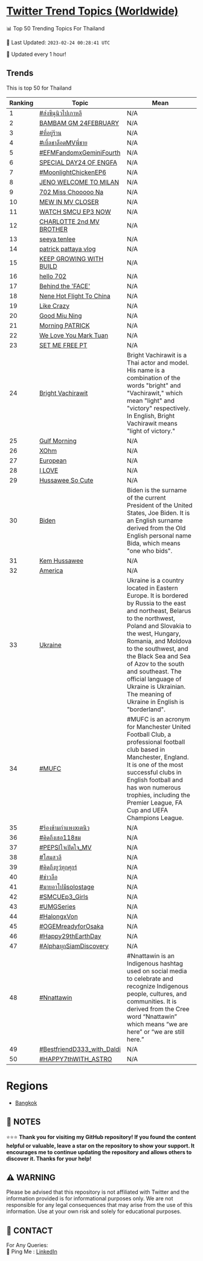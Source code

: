 [Twitter Trend Topics (Worldwide)](https://github.com/ErcinDedeoglu/Twitter-Trend-Topics)
==========


📊 Top 50 Trending Topics For Thailand

📆 Last Updated: `2023-02-24 00:28:41 UTC`

🔧 Updated every 1 hour!


## Trends

This is top 50 for Thailand

| Ranking | Topic | Mean |
| ------- | ------------ | ------------ |
| 1 | [#ส่งซีนุนิวไปเกาหลี](http://twitter.com/search?q=%23%e0%b8%aa%e0%b9%88%e0%b8%87%e0%b8%8b%e0%b8%b5%e0%b8%99%e0%b8%b8%e0%b8%99%e0%b8%b4%e0%b8%a7%e0%b9%84%e0%b8%9b%e0%b9%80%e0%b8%81%e0%b8%b2%e0%b8%ab%e0%b8%a5%e0%b8%b5) | N/A |
| 2 | [BAMBAM GM 24FEBRUARY](http://twitter.com/search?q=BAMBAM+GM+24FEBRUARY) | N/A |
| 3 | [#ที่อยู่ร้าน](http://twitter.com/search?q=%23%e0%b8%97%e0%b8%b5%e0%b9%88%e0%b8%ad%e0%b8%a2%e0%b8%b9%e0%b9%88%e0%b8%a3%e0%b9%89%e0%b8%b2%e0%b8%99) | N/A |
| 4 | [#เบิ้ลชาล็อตMVพี่ชาย](http://twitter.com/search?q=%23%e0%b9%80%e0%b8%9a%e0%b8%b4%e0%b9%89%e0%b8%a5%e0%b8%8a%e0%b8%b2%e0%b8%a5%e0%b9%87%e0%b8%ad%e0%b8%95MV%e0%b8%9e%e0%b8%b5%e0%b9%88%e0%b8%8a%e0%b8%b2%e0%b8%a2) | N/A |
| 5 | [#EFMFandomxGeminiFourth](http://twitter.com/search?q=%23EFMFandomxGeminiFourth) | N/A |
| 6 | [SPECIAL DAY24 OF ENGFA](http://twitter.com/search?q=SPECIAL+DAY24+OF+ENGFA) | N/A |
| 7 | [#MoonlightChickenEP6](http://twitter.com/search?q=%23MoonlightChickenEP6) | N/A |
| 8 | [JENO WELCOME TO MILAN](http://twitter.com/search?q=JENO+WELCOME+TO+MILAN) | N/A |
| 9 | [702 Miss Chooooo Na](http://twitter.com/search?q=702+Miss+Chooooo+Na) | N/A |
| 10 | [MEW IN MV CLOSER](http://twitter.com/search?q=MEW+IN+MV+CLOSER) | N/A |
| 11 | [WATCH SMCU EP3 NOW](http://twitter.com/search?q=WATCH+SMCU+EP3+NOW) | N/A |
| 12 | [CHARLOTTE 2nd MV BROTHER](http://twitter.com/search?q=CHARLOTTE+2nd+MV+BROTHER) | N/A |
| 13 | [seeya tenlee](http://twitter.com/search?q=seeya+tenlee) | N/A |
| 14 | [patrick pattaya vlog](http://twitter.com/search?q=patrick+pattaya+vlog) | N/A |
| 15 | [KEEP GROWING WITH BUILD](http://twitter.com/search?q=KEEP+GROWING+WITH+BUILD) | N/A |
| 16 | [hello 702](http://twitter.com/search?q=hello+702) | N/A |
| 17 | [Behind the 'FACE'](http://twitter.com/search?q=Behind+the+%27FACE%27) | N/A |
| 18 | [Nene Hot Flight To China](http://twitter.com/search?q=Nene+Hot+Flight+To+China) | N/A |
| 19 | [Like Crazy](http://twitter.com/search?q=Like+Crazy) | N/A |
| 20 | [Good Miu Ning](http://twitter.com/search?q=Good+Miu+Ning) | N/A |
| 21 | [Morning PATRICK](http://twitter.com/search?q=Morning+PATRICK) | N/A |
| 22 | [We Love You Mark Tuan](http://twitter.com/search?q=We+Love+You+Mark+Tuan) | N/A |
| 23 | [SET ME FREE PT](http://twitter.com/search?q=SET+ME+FREE+PT) | N/A |
| 24 | [Bright Vachirawit](http://twitter.com/search?q=Bright+Vachirawit) | Bright Vachirawit is a Thai actor and model. His name is a combination of the words "bright" and "Vachirawit," which mean "light" and "victory" respectively. In English, Bright Vachirawit means "light of victory." |
| 25 | [Gulf Morning](http://twitter.com/search?q=Gulf+Morning) | N/A |
| 26 | [XOhm](http://twitter.com/search?q=XOhm) | N/A |
| 27 | [European](http://twitter.com/search?q=European) | N/A |
| 28 | [I LOVE](http://twitter.com/search?q=I+LOVE) | N/A |
| 29 | [Hussawee So Cute](http://twitter.com/search?q=Hussawee+So+Cute) | N/A |
| 30 | [Biden](http://twitter.com/search?q=Biden) | Biden is the surname of the current President of the United States, Joe Biden. It is an English surname derived from the Old English personal name Bida, which means "one who bids". |
| 31 | [Kem Hussawee](http://twitter.com/search?q=Kem+Hussawee) | N/A |
| 32 | [America](http://twitter.com/search?q=America) | N/A |
| 33 | [Ukraine](http://twitter.com/search?q=Ukraine) | Ukraine is a country located in Eastern Europe. It is bordered by Russia to the east and northeast, Belarus to the northwest, Poland and Slovakia to the west, Hungary, Romania, and Moldova to the southwest, and the Black Sea and Sea of Azov to the south and southeast. The official language of Ukraine is Ukrainian. The meaning of Ukraine in English is "borderland". |
| 34 | [#MUFC](http://twitter.com/search?q=%23MUFC) | #MUFC is an acronym for Manchester United Football Club, a professional football club based in Manchester, England. It is one of the most successful clubs in English football and has won numerous trophies, including the Premier League, FA Cup and UEFA Champions League. |
| 35 | [#ร้องข้ามกําแพงxเตนิว](http://twitter.com/search?q=%23%e0%b8%a3%e0%b9%89%e0%b8%ad%e0%b8%87%e0%b8%82%e0%b9%89%e0%b8%b2%e0%b8%a1%e0%b8%81%e0%b9%8d%e0%b8%b2%e0%b9%81%e0%b8%9e%e0%b8%87x%e0%b9%80%e0%b8%95%e0%b8%99%e0%b8%b4%e0%b8%a7) | N/A |
| 36 | [#คิดถึงเธอ118ชม](http://twitter.com/search?q=%23%e0%b8%84%e0%b8%b4%e0%b8%94%e0%b8%96%e0%b8%b6%e0%b8%87%e0%b9%80%e0%b8%98%e0%b8%ad118%e0%b8%8a%e0%b8%a1) | N/A |
| 37 | [#PEPSIใจเปิดใจ_MV](http://twitter.com/search?q=%23PEPSI%e0%b9%83%e0%b8%88%e0%b9%80%e0%b8%9b%e0%b8%b4%e0%b8%94%e0%b9%83%e0%b8%88_MV) | N/A |
| 38 | [#โสมสวลี](http://twitter.com/search?q=%23%e0%b9%82%e0%b8%aa%e0%b8%a1%e0%b8%aa%e0%b8%a7%e0%b8%a5%e0%b8%b5) | N/A |
| 39 | [#คิดถึงยูว์ทุกศุกร์](http://twitter.com/search?q=%23%e0%b8%84%e0%b8%b4%e0%b8%94%e0%b8%96%e0%b8%b6%e0%b8%87%e0%b8%a2%e0%b8%b9%e0%b8%a7%e0%b9%8c%e0%b8%97%e0%b8%b8%e0%b8%81%e0%b8%a8%e0%b8%b8%e0%b8%81%e0%b8%a3%e0%b9%8c) | N/A |
| 40 | [#ข่าวลือ](http://twitter.com/search?q=%23%e0%b8%82%e0%b9%88%e0%b8%b2%e0%b8%a7%e0%b8%a5%e0%b8%b7%e0%b8%ad) | N/A |
| 41 | [#มายอาโปมีsolostage](http://twitter.com/search?q=%23%e0%b8%a1%e0%b8%b2%e0%b8%a2%e0%b8%ad%e0%b8%b2%e0%b9%82%e0%b8%9b%e0%b8%a1%e0%b8%b5solostage) | N/A |
| 42 | [#SMCUEp3_Girls](http://twitter.com/search?q=%23SMCUEp3_Girls) | N/A |
| 43 | [#UMGSeries](http://twitter.com/search?q=%23UMGSeries) | N/A |
| 44 | [#HalongxVon](http://twitter.com/search?q=%23HalongxVon) | N/A |
| 45 | [#OGEMreadyforOsaka](http://twitter.com/search?q=%23OGEMreadyforOsaka) | N/A |
| 46 | [#Happy29thEarthDay](http://twitter.com/search?q=%23Happy29thEarthDay) | N/A |
| 47 | [#AlphaบุกSiamDiscovery](http://twitter.com/search?q=%23Alpha%e0%b8%9a%e0%b8%b8%e0%b8%81SiamDiscovery) | N/A |
| 48 | [#Nnattawin](http://twitter.com/search?q=%23Nnattawin) | #Nnattawin is an Indigenous hashtag used on social media to celebrate and recognize Indigenous people, cultures, and communities. It is derived from the Cree word “Nnattawin” which means “we are here” or “we are still here.” |
| 49 | [#BestfriendD333_with_Daldi](http://twitter.com/search?q=%23BestfriendD333_with_Daldi) | N/A |
| 50 | [#HAPPY7thWITH_ASTRO](http://twitter.com/search?q=%23HAPPY7thWITH_ASTRO) | N/A |



# Regions

* [Bangkok](</Thailand/Bangkok.md>)



## 📝 NOTES

⭐⭐⭐ **Thank you for visiting my GitHub repository! If you found the content helpful or valuable, leave a star on the repository to show your support. It encourages me to continue updating the repository and allows others to discover it. Thanks for your help!**


## ⚠️ WARNING

Please be advised that this repository is not affiliated with Twitter and the information provided is for informational purposes only. We are not responsible for any legal consequences that may arise from the use of this information. Use at your own risk and solely for educational purposes.


## 📨 CONTACT

 For Any Queries:  
            🏓 Ping Me : [LinkedIn](https://www.linkedin.com/in/ercindedeoglu/)
